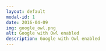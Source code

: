 ```yaml
---
layout: default
modal-id: 1
date: 2016-04-09
img: google_owl.png
alt: Google with Owl enabled
description: Google with Owl enabled
---
```

